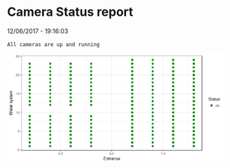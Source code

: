 Camera Status report
================
12/06/2017 - 19:16:03

    All cameras are up and running

![](camreport_files/figure-markdown_github/unnamed-chunk-2-1.png)

